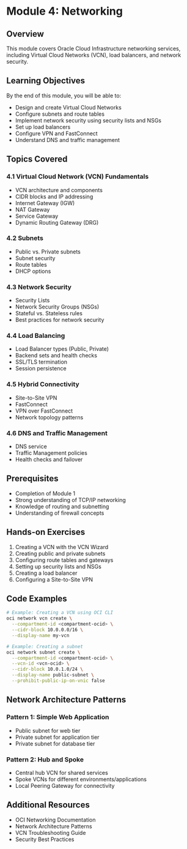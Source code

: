 # Module 4: Networking

## Overview

This module covers Oracle Cloud Infrastructure networking services, including Virtual Cloud Networks (VCN), load balancers, and network security.

## Learning Objectives

By the end of this module, you will be able to:
- Design and create Virtual Cloud Networks
- Configure subnets and route tables
- Implement network security using security lists and NSGs
- Set up load balancers
- Configure VPN and FastConnect
- Understand DNS and traffic management

## Topics Covered

### 4.1 Virtual Cloud Network (VCN) Fundamentals
- VCN architecture and components
- CIDR blocks and IP addressing
- Internet Gateway (IGW)
- NAT Gateway
- Service Gateway
- Dynamic Routing Gateway (DRG)

### 4.2 Subnets
- Public vs. Private subnets
- Subnet security
- Route tables
- DHCP options

### 4.3 Network Security
- Security Lists
- Network Security Groups (NSGs)
- Stateful vs. Stateless rules
- Best practices for network security

### 4.4 Load Balancing
- Load Balancer types (Public, Private)
- Backend sets and health checks
- SSL/TLS termination
- Session persistence

### 4.5 Hybrid Connectivity
- Site-to-Site VPN
- FastConnect
- VPN over FastConnect
- Network topology patterns

### 4.6 DNS and Traffic Management
- DNS service
- Traffic Management policies
- Health checks and failover

## Prerequisites

- Completion of Module 1
- Strong understanding of TCP/IP networking
- Knowledge of routing and subnetting
- Understanding of firewall concepts

## Hands-on Exercises

1. Creating a VCN with the VCN Wizard
2. Creating public and private subnets
3. Configuring route tables and gateways
4. Setting up security lists and NSGs
5. Creating a load balancer
6. Configuring a Site-to-Site VPN

## Code Examples

```bash
# Example: Creating a VCN using OCI CLI
oci network vcn create \
  --compartment-id <compartment-ocid> \
  --cidr-block 10.0.0.0/16 \
  --display-name my-vcn

# Example: Creating a subnet
oci network subnet create \
  --compartment-id <compartment-ocid> \
  --vcn-id <vcn-ocid> \
  --cidr-block 10.0.1.0/24 \
  --display-name public-subnet \
  --prohibit-public-ip-on-vnic false
```

## Network Architecture Patterns

### Pattern 1: Simple Web Application
- Public subnet for web tier
- Private subnet for application tier
- Private subnet for database tier

### Pattern 2: Hub and Spoke
- Central hub VCN for shared services
- Spoke VCNs for different environments/applications
- Local Peering Gateway for connectivity

## Additional Resources

- OCI Networking Documentation
- Network Architecture Patterns
- VCN Troubleshooting Guide
- Security Best Practices
